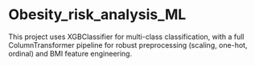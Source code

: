# Obesity_risk_analysis_ML
This project uses XGBClassifier for multi-class classification, with a full ColumnTransformer pipeline for robust preprocessing (scaling, one-hot, ordinal) and BMI feature engineering.
